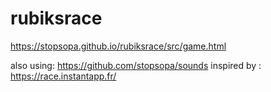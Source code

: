 # rubiksrace

https://stopsopa.github.io/rubiksrace/src/game.html

also using: https://github.com/stopsopa/sounds
inspired by : https://race.instantapp.fr/
